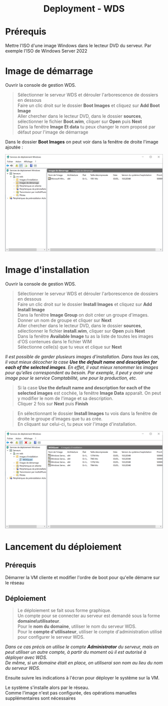 <div align="center"><H1> Deployment -  WDS </H1></div>

# Prérequis

Mettre l'ISO d'une image Windows dans le lecteur DVD du serveur. Par exemple l'ISO de Windows Server 2022

# Image de démarrage

Ouvrir la console de gestion WDS.

> Sélectionner le serveur WDS et dérouler l'arborescence de dossiers en dessous  
> Faire un clic droit sur le dossier **Boot Images** et cliquez sur **Add Boot Image**  
> Aller chercher dans le lecteur DVD, dans le dossier **sources**, sélectionner le fichier **Boot.wim**, cliquer sur **Open** puis **Next**  
> Dans la fenêtre **Image Et data** tu peux changer le nom proposé par défaut pour l'image de démarrage

Dans le dossier **Boot Images** on peut voir dans la fenêtre de droite l'image ajoutée :  

![9_BOOT_IMAGES.png](https://github.com/Skchaper/WDS/blob/main/SCREENS/9_BOOT_IMAGES.png)



# Image d'installation

Ouvrir la console de gestion WDS.

> Sélectionner le serveur WDS et dérouler l'arborescence de dossiers en dessous  
> Faire un clic droit sur le dossier **Install Images** et cliquez sur **Add Install Image**  
> Dans la fenêtre **Image Group** on doit créer un groupe d'images. Donner un nom de groupe et cliquer sur **Next**  
> Aller chercher dans le lecteur DVD, dans le dossier **sources**, sélectionner le fichier **install.wim**, cliquer sur **Open** puis **Next**  
> Dans la fenêtre **Available Image** tu as la liste de toutes les images d'OS contenues dans le fichier WIM  
> Sélectionne celle(s) que tu veux et clique sur **Next**  

_Il est possible de garder plusieurs images d'installation. Dans tous les cas, il vaut mieux décocher la case **Use the default name and description for each of the selected images**. En effet, il vaut mieux renommer les images pour qu'elles correspondent au besoin. Par exemple, il peut y avoir une image pour le service Comptabilité, une pour la production, etc._ 

> Si la case **Use the default name and description for each of the selected images** est cochée, la fenêtre **Image Data** apparaît. On peut y modifier le nom de l'image et sa description.  
> Cliquer 2 fois sur **Next** puis **Finish**  

> En sélectionnant le dossier **Install Images** tu vois dans la fenêtre de droite le groupe d'images que tu as crée.  
> En cliquant sur celui-ci, tu peux voir l'image d'installation.  

![10_INSTALL_IMAGES.png](https://github.com/Skchaper/WDS/blob/main/SCREENS/10_INSTALL_IMAGES.png)

# Lancement du déploiement

## Prérequis

Démarrer la VM cliente et modifier l'ordre de boot pour qu'elle démarre sur le réseau

## Déploiement

> Le déploiement se fait sous forme graphique.  
> Un compte pour se connecter au serveur est demandé sous la forme **domaine\utilisateur**.  
> Pour le **nom du domaine**, utiliser le nom du serveur WDS.  
> Pour le **compte d'utilisateur**, utiliser le compte d'administration utilisé pour configurer le serveur WDS.  

_Dans ce cas précis on utilise le compte **Administrator** du serveur, mais on peut utiliser un autre compte, à partir du moment où il est autorisé à déployer avec WDS.  
De même, si un domaine était en place, on utiliserai son nom au lieu du nom du serveur WDS._  

Ensuite suivre les indications à l'écran pour déployer le système sur la VM.  

Le système s'installe alors par le réseau.  
Comme l'image n'est pas configurée, des opérations manuelles supplémentaires sont nécessaires  





